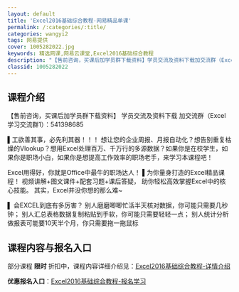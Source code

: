 ```yaml
---
layout: default
title: 'Excel2016基础综合教程-网易精品单课'
permalink: /:categories/:title/
categories: wangyi2
tags: 网易提供
cover: 1005282022.jpg
keywords: 精选网课,网易云课堂,Excel2016基础综合教程
description: "【售前咨询，买课后加学员群下载资料】学员交流及资料下载加交流群（Excel学习交流群1）：541398685▌工欲善其事，必先利其器！！！想让您的企业周报、月报自动化？想告别重复枯燥的Vlo"
classid: 1005282022
---
```


## 课程介绍

【售前咨询，买课后加学员群下载资料】
学员交流及资料下载
加交流群（Excel学习交流群1）：541398685

▌工欲善其事，必先利其器！！！
想让您的企业周报、月报自动化？想告别重复枯燥的Vlookup？想用Excel处理百万、千万行的多源数据？如果你是在校学生，如果你是职场小白，如果你是想提高工作效率的职场老手，来学习本课程吧！

Excel用得好，你就是Office中最牛的职场达人！
▌为你量身打造的Excel精品课程！
视频讲解+图文课件+配套习题+课后答疑，
助你轻松高效掌握Excel中的核心技能。
其实，Excel并没你想的那么难~

▌ 会EXCEL到底有多厉害？
别人磨磨唧唧忙活半天核对数据，你可能只需要几秒钟；
别人汇总表格数据复制粘贴到手软，你可能只需要轻轻一点；
别人统计分析做报表可能要10天半个月，你只需要拖一拖鼠标

## 课程内容与报名入口

部分课程 **限时** 折扣中，课程内容详细介绍见：[Excel2016基础综合教程-详情介绍](https://study.163.com/course/introduction/1005282022.htm?share=1&shareId=1025206652&utm_campaign=share&utm_medium=iphoneShare&utm_source=&utm_u=1025206652)

**优惠报名入口**：[Excel2016基础综合教程-报名学习](https://study.163.com/course/introduction/1005282022.htm?share=1&shareId=1025206652&utm_campaign=share&utm_medium=iphoneShare&utm_source=&utm_u=1025206652)

